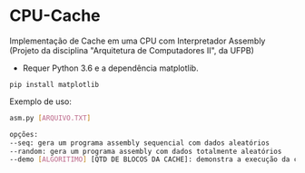 # CPU-Cache
Implementação de Cache em uma CPU com Interpretador Assembly
(Projeto da disciplina "Arquitetura de Computadores II", da UFPB)
* Requer Python 3.6 e a dependência matplotlib.
```
pip install matplotlib
```

Exemplo de uso:
```sh
asm.py [ARQUIVO.TXT]

opções:
--seq: gera um programa assembly sequencial com dados aleatórios
--random: gera um programa assembly com dados totalmente aleatórios
--demo [ALGORITIMO] [QTD DE BLOCOS DA CACHE]: demonstra a execução da cache do tamanho especificado com o algoritimo escolhido
